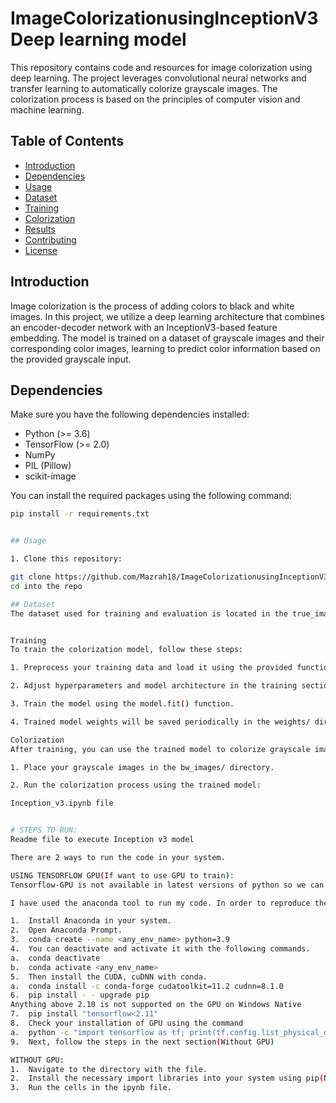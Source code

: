 # ImageColorizationusingInceptionV3 Deep learning model

This repository contains code and resources for image colorization using deep learning. The project leverages convolutional neural networks and transfer learning to automatically colorize grayscale images. The colorization process is based on the principles of computer vision and machine learning.

## Table of Contents

- [Introduction](#introduction)
- [Dependencies](#dependencies)
- [Usage](#usage)
- [Dataset](#dataset)
- [Training](#training)
- [Colorization](#colorization)
- [Results](#results)
- [Contributing](#contributing)
- [License](#license)

## Introduction

Image colorization is the process of adding colors to black and white images. In this project, we utilize a deep learning architecture that combines an encoder-decoder network with an InceptionV3-based feature embedding. The model is trained on a dataset of grayscale images and their corresponding color images, learning to predict color information based on the provided grayscale input.

## Dependencies

Make sure you have the following dependencies installed:

- Python (>= 3.6)
- TensorFlow (>= 2.0)
- NumPy
- PIL (Pillow)
- scikit-image

You can install the required packages using the following command:

```bash
pip install -r requirements.txt


## Usage

1. Clone this repository:

git clone https://github.com/Mazrah18/ImageColorizationusingInceptionV3.git
cd into the repo

## Dataset
The dataset used for training and evaluation is located in the true_images/ directory. It consists of pairs of grayscale images and their corresponding color images. You can replace or augment this dataset with your own images for specific applications.


Training
To train the colorization model, follow these steps:

1. Preprocess your training data and load it using the provided functions.

2. Adjust hyperparameters and model architecture in the training section of the code.

3. Train the model using the model.fit() function.

4. Trained model weights will be saved periodically in the weights/ directory.

Colorization
After training, you can use the trained model to colorize grayscale images. Follow these steps:

1. Place your grayscale images in the bw_images/ directory.

2. Run the colorization process using the trained model:

Inception_v3.ipynb file


# STEPS TO RUN:
Readme file to execute Inception v3 model

There are 2 ways to run the code in your system.

USING TENSORFLOW GPU(If want to use GPU to train):
Tensorflow-GPU is not available in latest versions of python so we can create a virtual environment.

I have used the anaconda tool to run my code. In order to reproduce the same configuration(Windows 11):

1.	Install Anaconda in your system.
2.	Open Anaconda Prompt.
3.	conda create --name <any_env_name> python=3.9
4.	You can deactivate and activate it with the following commands.
a.	conda deactivate
b.	conda activate <any_env_name>
5.	Then install the CUDA, cuDNN with conda.
a.	conda install -c conda-forge cudatoolkit=11.2 cudnn=8.1.0
6.	pip install - - upgrade pip
Anything above 2.10 is not supported on the GPU on Windows Native
7.	pip install "tensorflow<2.11"
8.	Check your installation of GPU using the command
a.	python -c "import tensorflow as tf; print(tf.config.list_physical_devices('GPU'))"
9.	Next, follow the steps in the next section(Without GPU)

WITHOUT GPU:
1.	Navigate to the directory with the file.
2.	Install the necessary import libraries into your system using pip(Note: for users using GPU, you need to install the libraries in the anaconda prompt instead of normal terminal after activating the virtual environment).
3.	Run the cells in the ipynb file.
